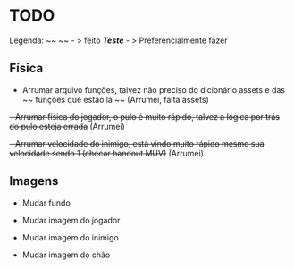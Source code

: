 # TODO

Legenda: ~~ ~~  - > feito
***Teste*** - > Preferencialmente fazer


## Física
- Arrumar arquivo funções, talvez não preciso do dicionário assets e das ~~ funções que estão lá ~~ (Arrumei, falta assets)

~~- Arrumar física do jogador, o pulo é muito rápido, talvez a lógica por trás do pulo esteja errada~~  (Arrumei)

~~- Arrumar velocidade do inimigo, está vindo muito rápido mesmo sua velocidade sendo 1 (checar handout MUV)~~ (Arrumei)


## Imagens
    
- Mudar fundo

- Mudar imagem do jogador

- Mudar imagem do inimigo

- Mudar imagem do chão

